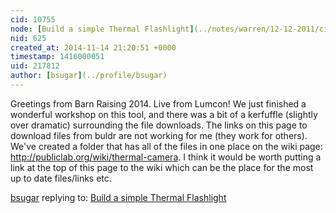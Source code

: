```yaml
---
cid: 10755
node: [Build a simple Thermal Flashlight](../notes/warren/12-12-2011/circuit-diagram-simple-thermal-flashlight)
nid: 625
created_at: 2014-11-14 21:20:51 +0000
timestamp: 1416000051
uid: 217812
author: [bsugar](../profile/bsugar)
---
```


Greetings from Barn Raising 2014.  Live from Lumcon!  We just finished a wonderful workshop on this tool, and there was a bit of a kerfuffle (slightly over dramatic) surrounding the file downloads.  The links on this page to download files from buldr are not working for me (they work for others).  We've created a folder that has all of the files in one place on the wiki page: http://publiclab.org/wiki/thermal-camera.  I think it would be worth putting a link at the top of this page to the wiki which can be the place for the most up to date files/links etc.

[bsugar](../profile/bsugar) replying to: [Build a simple Thermal Flashlight](../notes/warren/12-12-2011/circuit-diagram-simple-thermal-flashlight)

